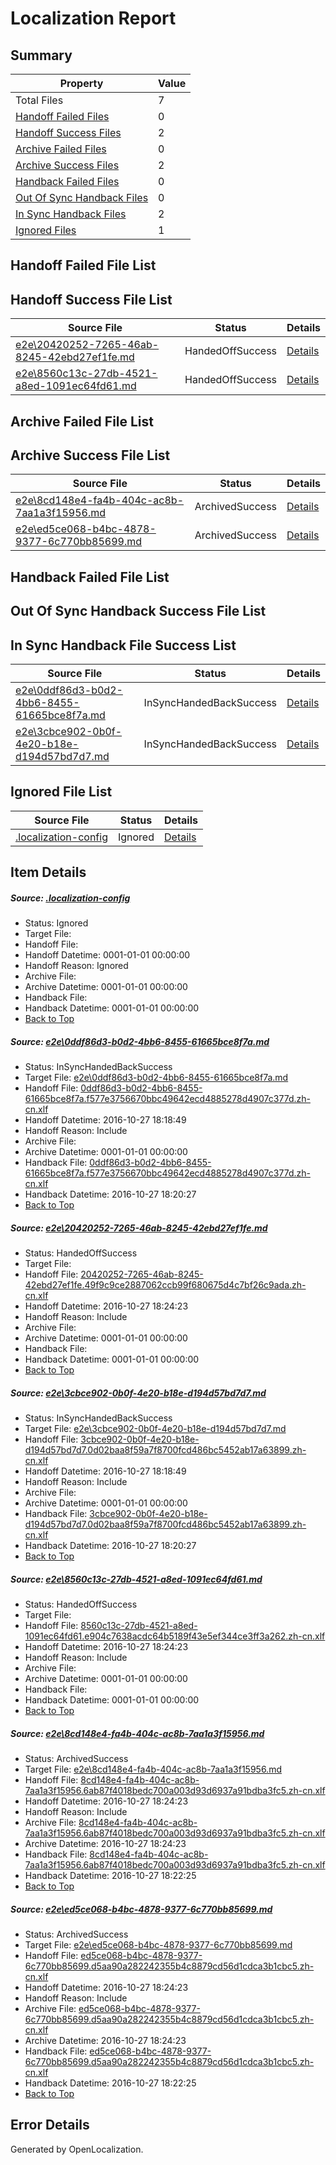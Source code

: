 # <a name='report-top'></a> Localization Report

## Summary
 Property | Value 
 -------- | ----- 
 Total Files | 7
[ Handoff Failed Files ](#handoff-failed-list)| 0
[ Handoff Success Files ](#handoff-success-list)| 2
[ Archive Failed Files ](#archive-failed-list)| 0
[ Archive Success Files ](#archive-success-list)| 2
[ Handback Failed Files ](#handback-failed-list)| 0
[ Out Of Sync Handback Files ](#outofsync-handback-success-list)| 0
[ In Sync Handback Files ](#insync-handback-success-list)| 2
[ Ignored Files ](#ignored-list)| 1

## <a name='handoff-failed-list'></a> Handoff Failed File List

## <a name='handoff-success-list'></a> Handoff Success File List
 Source File | Status | Details 
 ----------- | ------ | ------- 
 [e2e\20420252-7265-46ab-8245-42ebd27ef1fe.md](https://github.com/OpenLocalizationTestOrg/ol-test0/blob/bf8f2e91bfd01a2ebbd73cf5713c75645c1524e4/e2e/20420252-7265-46ab-8245-42ebd27ef1fe.md) | HandedOffSuccess | [Details](#a285ac4a8c893de2ad12da00768c0595d4f5d1c92)
 [e2e\8560c13c-27db-4521-a8ed-1091ec64fd61.md](https://github.com/OpenLocalizationTestOrg/ol-test0/blob/6036492e8a144b50a32ed44dfe1b796f54398ceb/e2e/8560c13c-27db-4521-a8ed-1091ec64fd61.md) | HandedOffSuccess | [Details](#68d9b91e697719d5fc77e4a012a414f5c70931314)

## <a name='archive-failed-list'></a> Archive Failed File List

## <a name='archive-success-list'></a> Archive Success File List
 Source File | Status | Details 
 ----------- | ------ | ------- 
 [e2e\8cd148e4-fa4b-404c-ac8b-7aa1a3f15956.md](https://github.com/OpenLocalizationTestOrg/ol-test0/blob/9741a8499a9dc9a53e6c06984fa9b7d69719c8df/e2e/8cd148e4-fa4b-404c-ac8b-7aa1a3f15956.md) | ArchivedSuccess | [Details](#fbdf365983b1c205e52cab33034f4ecfdc9157ab5)
 [e2e\ed5ce068-b4bc-4878-9377-6c770bb85699.md](https://github.com/OpenLocalizationTestOrg/ol-test0/blob/9741a8499a9dc9a53e6c06984fa9b7d69719c8df/e2e/ed5ce068-b4bc-4878-9377-6c770bb85699.md) | ArchivedSuccess | [Details](#de57c1232112aa635cd130e89c6b5e7b9fe7c5486)

## <a name='handback-failed-list'></a> Handback Failed File List

## <a name='outofsync-handback-success-list'></a> Out Of Sync Handback Success File List

## <a name='insync-handback-success-list'></a> In Sync Handback File Success List
 Source File | Status | Details 
 ----------- | ------ | ------- 
 [e2e\0ddf86d3-b0d2-4bb6-8455-61665bce8f7a.md](https://github.com/OpenLocalizationTestOrg/ol-test0/blob/d88ae13916c81d7047cdb246e31d9101ed46cfe8/e2e/0ddf86d3-b0d2-4bb6-8455-61665bce8f7a.md) | InSyncHandedBackSuccess | [Details](#939430a40cae5bf1a0e5d762e05b0aa87065c1341)
 [e2e\3cbce902-0b0f-4e20-b18e-d194d57bd7d7.md](https://github.com/OpenLocalizationTestOrg/ol-test0/blob/d88ae13916c81d7047cdb246e31d9101ed46cfe8/e2e/3cbce902-0b0f-4e20-b18e-d194d57bd7d7.md) | InSyncHandedBackSuccess | [Details](#5da9498ee89b9086320d31405b95482165fc3a0d3)

## <a name='ignored-list'></a> Ignored File List
 Source File | Status | Details 
 ----------- | ------ | ------- 
 [.localization-config](https://github.com/OpenLocalizationTestOrg/ol-test0/blob/6036492e8a144b50a32ed44dfe1b796f54398ceb/.localization-config) | Ignored | [Details](#c268a05ecaa7ec85942ed632c29928ee5bd6da8d0)

## Item Details
##### <a name='c268a05ecaa7ec85942ed632c29928ee5bd6da8d0'></a> Source: [.localization-config](https://github.com/OpenLocalizationTestOrg/ol-test0/blob/6036492e8a144b50a32ed44dfe1b796f54398ceb/.localization-config)
* Status: Ignored
* Target File: 
* Handoff File: 
* Handoff Datetime: 0001-01-01 00:00:00
* Handoff Reason: Ignored
* Archive File: 
* Archive Datetime: 0001-01-01 00:00:00
* Handback File: 
* Handback Datetime: 0001-01-01 00:00:00
* [Back to Top](#report-top)

##### <a name='939430a40cae5bf1a0e5d762e05b0aa87065c1341'></a> Source: [e2e\0ddf86d3-b0d2-4bb6-8455-61665bce8f7a.md](https://github.com/OpenLocalizationTestOrg/ol-test0/blob/d88ae13916c81d7047cdb246e31d9101ed46cfe8/e2e/0ddf86d3-b0d2-4bb6-8455-61665bce8f7a.md)
* Status: InSyncHandedBackSuccess
* Target File: [e2e\0ddf86d3-b0d2-4bb6-8455-61665bce8f7a.md](https://github.com/OpenLocalizationTestOrg/ol-test0-zhcn/blob/bc471235291efd54ca4e01381e705f8f26ef649d/e2e/0ddf86d3-b0d2-4bb6-8455-61665bce8f7a.md)
* Handoff File: [0ddf86d3-b0d2-4bb6-8455-61665bce8f7a.f577e3756670bbc49642ecd4885278d4907c377d.zh-cn.xlf](https://github.com/OpenLocalizationTestOrg/ol-test0-handoff/blob/f13330af553b99d8702f4ca43f61ee8505bb7e49/ol-handoff/OpenLocalizationTestOrg/ol-test0-zhcn/shujia/ht/0ddf86d3-b0d2-4bb6-8455-61665bce8f7a.f577e3756670bbc49642ecd4885278d4907c377d.zh-cn.xlf)
* Handoff Datetime: 2016-10-27 18:18:49
* Handoff Reason: Include
* Archive File: 
* Archive Datetime: 0001-01-01 00:00:00
* Handback File: [0ddf86d3-b0d2-4bb6-8455-61665bce8f7a.f577e3756670bbc49642ecd4885278d4907c377d.zh-cn.xlf](https://github.com/OpenLocalizationTestOrg/ol-test0-handback/blob/e1ce311339f9cd08c9e48f4e50ac82435248882c/ol-handback/OpenLocalizationTestOrg/ol-test0-zhcn/shujia/ht/0ddf86d3-b0d2-4bb6-8455-61665bce8f7a.f577e3756670bbc49642ecd4885278d4907c377d.zh-cn.xlf)
* Handback Datetime: 2016-10-27 18:20:27
* [Back to Top](#report-top)

##### <a name='a285ac4a8c893de2ad12da00768c0595d4f5d1c92'></a> Source: [e2e\20420252-7265-46ab-8245-42ebd27ef1fe.md](https://github.com/OpenLocalizationTestOrg/ol-test0/blob/bf8f2e91bfd01a2ebbd73cf5713c75645c1524e4/e2e/20420252-7265-46ab-8245-42ebd27ef1fe.md)
* Status: HandedOffSuccess
* Target File: 
* Handoff File: [20420252-7265-46ab-8245-42ebd27ef1fe.49f9c9ce2887062ccb99f680675d4c7bf26c9ada.zh-cn.xlf](https://github.com/OpenLocalizationTestOrg/ol-test0-handoff/blob/7d632ec18c945a375f6fe0a7f31b51d80dddef35/ol-handoff/OpenLocalizationTestOrg/ol-test0-zhcn/shujia/ht/20420252-7265-46ab-8245-42ebd27ef1fe.49f9c9ce2887062ccb99f680675d4c7bf26c9ada.zh-cn.xlf)
* Handoff Datetime: 2016-10-27 18:24:23
* Handoff Reason: Include
* Archive File: 
* Archive Datetime: 0001-01-01 00:00:00
* Handback File: 
* Handback Datetime: 0001-01-01 00:00:00
* [Back to Top](#report-top)

##### <a name='5da9498ee89b9086320d31405b95482165fc3a0d3'></a> Source: [e2e\3cbce902-0b0f-4e20-b18e-d194d57bd7d7.md](https://github.com/OpenLocalizationTestOrg/ol-test0/blob/d88ae13916c81d7047cdb246e31d9101ed46cfe8/e2e/3cbce902-0b0f-4e20-b18e-d194d57bd7d7.md)
* Status: InSyncHandedBackSuccess
* Target File: [e2e\3cbce902-0b0f-4e20-b18e-d194d57bd7d7.md](https://github.com/OpenLocalizationTestOrg/ol-test0-zhcn/blob/bc471235291efd54ca4e01381e705f8f26ef649d/e2e/3cbce902-0b0f-4e20-b18e-d194d57bd7d7.md)
* Handoff File: [3cbce902-0b0f-4e20-b18e-d194d57bd7d7.0d02baa8f59a7f8700fcd486bc5452ab17a63899.zh-cn.xlf](https://github.com/OpenLocalizationTestOrg/ol-test0-handoff/blob/f13330af553b99d8702f4ca43f61ee8505bb7e49/ol-handoff/OpenLocalizationTestOrg/ol-test0-zhcn/shujia/ht/3cbce902-0b0f-4e20-b18e-d194d57bd7d7.0d02baa8f59a7f8700fcd486bc5452ab17a63899.zh-cn.xlf)
* Handoff Datetime: 2016-10-27 18:18:49
* Handoff Reason: Include
* Archive File: 
* Archive Datetime: 0001-01-01 00:00:00
* Handback File: [3cbce902-0b0f-4e20-b18e-d194d57bd7d7.0d02baa8f59a7f8700fcd486bc5452ab17a63899.zh-cn.xlf](https://github.com/OpenLocalizationTestOrg/ol-test0-handback/blob/e1ce311339f9cd08c9e48f4e50ac82435248882c/ol-handback/OpenLocalizationTestOrg/ol-test0-zhcn/shujia/ht/3cbce902-0b0f-4e20-b18e-d194d57bd7d7.0d02baa8f59a7f8700fcd486bc5452ab17a63899.zh-cn.xlf)
* Handback Datetime: 2016-10-27 18:20:27
* [Back to Top](#report-top)

##### <a name='68d9b91e697719d5fc77e4a012a414f5c70931314'></a> Source: [e2e\8560c13c-27db-4521-a8ed-1091ec64fd61.md](https://github.com/OpenLocalizationTestOrg/ol-test0/blob/6036492e8a144b50a32ed44dfe1b796f54398ceb/e2e/8560c13c-27db-4521-a8ed-1091ec64fd61.md)
* Status: HandedOffSuccess
* Target File: 
* Handoff File: [8560c13c-27db-4521-a8ed-1091ec64fd61.e904c7638acdc64b5189f43e5ef344ce3ff3a262.zh-cn.xlf](https://github.com/OpenLocalizationTestOrg/ol-test0-handoff/blob/7d632ec18c945a375f6fe0a7f31b51d80dddef35/ol-handoff/OpenLocalizationTestOrg/ol-test0-zhcn/shujia/ht/8560c13c-27db-4521-a8ed-1091ec64fd61.e904c7638acdc64b5189f43e5ef344ce3ff3a262.zh-cn.xlf)
* Handoff Datetime: 2016-10-27 18:24:23
* Handoff Reason: Include
* Archive File: 
* Archive Datetime: 0001-01-01 00:00:00
* Handback File: 
* Handback Datetime: 0001-01-01 00:00:00
* [Back to Top](#report-top)

##### <a name='fbdf365983b1c205e52cab33034f4ecfdc9157ab5'></a> Source: [e2e\8cd148e4-fa4b-404c-ac8b-7aa1a3f15956.md](https://github.com/OpenLocalizationTestOrg/ol-test0/blob/9741a8499a9dc9a53e6c06984fa9b7d69719c8df/e2e/8cd148e4-fa4b-404c-ac8b-7aa1a3f15956.md)
* Status: ArchivedSuccess
* Target File: [e2e\8cd148e4-fa4b-404c-ac8b-7aa1a3f15956.md](https://github.com/OpenLocalizationTestOrg/ol-test0-zhcn/blob/d1d336d7345f577e3bff8c0d7a0b62a1885a0ea8/e2e/8cd148e4-fa4b-404c-ac8b-7aa1a3f15956.md)
* Handoff File: [8cd148e4-fa4b-404c-ac8b-7aa1a3f15956.6ab87f4018bedc700a003d93d6937a91bdba3fc5.zh-cn.xlf](https://github.com/OpenLocalizationTestOrg/ol-test0-handoff/blob/7d632ec18c945a375f6fe0a7f31b51d80dddef35/ol-handoff/OpenLocalizationTestOrg/ol-test0-zhcn/shujia/ht/8cd148e4-fa4b-404c-ac8b-7aa1a3f15956.6ab87f4018bedc700a003d93d6937a91bdba3fc5.zh-cn.xlf)
* Handoff Datetime: 2016-10-27 18:24:23
* Handoff Reason: Include
* Archive File: [8cd148e4-fa4b-404c-ac8b-7aa1a3f15956.6ab87f4018bedc700a003d93d6937a91bdba3fc5.zh-cn.xlf](https://github.com/OpenLocalizationTestOrg/ol-test0-handoff/blob/8b5e6af00f1cc0e18fd379b660c929071d9a56e6/ol-archive/OpenLocalizationTestOrg/ol-test0-zhcn/shujia/ht/8cd148e4-fa4b-404c-ac8b-7aa1a3f15956.6ab87f4018bedc700a003d93d6937a91bdba3fc5.zh-cn.xlf)
* Archive Datetime: 2016-10-27 18:24:23
* Handback File: [8cd148e4-fa4b-404c-ac8b-7aa1a3f15956.6ab87f4018bedc700a003d93d6937a91bdba3fc5.zh-cn.xlf](https://github.com/OpenLocalizationTestOrg/ol-test0-handback/blob/715d18d50d3172c1b48a0e34fea37c783ba72f79/ol-handback/OpenLocalizationTestOrg/ol-test0-zhcn/shujia/high/8cd148e4-fa4b-404c-ac8b-7aa1a3f15956.6ab87f4018bedc700a003d93d6937a91bdba3fc5.zh-cn.xlf)
* Handback Datetime: 2016-10-27 18:22:25
* [Back to Top](#report-top)

##### <a name='de57c1232112aa635cd130e89c6b5e7b9fe7c5486'></a> Source: [e2e\ed5ce068-b4bc-4878-9377-6c770bb85699.md](https://github.com/OpenLocalizationTestOrg/ol-test0/blob/9741a8499a9dc9a53e6c06984fa9b7d69719c8df/e2e/ed5ce068-b4bc-4878-9377-6c770bb85699.md)
* Status: ArchivedSuccess
* Target File: [e2e\ed5ce068-b4bc-4878-9377-6c770bb85699.md](https://github.com/OpenLocalizationTestOrg/ol-test0-zhcn/blob/d1d336d7345f577e3bff8c0d7a0b62a1885a0ea8/e2e/ed5ce068-b4bc-4878-9377-6c770bb85699.md)
* Handoff File: [ed5ce068-b4bc-4878-9377-6c770bb85699.d5aa90a282242355b4c8879cd56d1cdca3b1cbc5.zh-cn.xlf](https://github.com/OpenLocalizationTestOrg/ol-test0-handoff/blob/7d632ec18c945a375f6fe0a7f31b51d80dddef35/ol-handoff/OpenLocalizationTestOrg/ol-test0-zhcn/shujia/ht/ed5ce068-b4bc-4878-9377-6c770bb85699.d5aa90a282242355b4c8879cd56d1cdca3b1cbc5.zh-cn.xlf)
* Handoff Datetime: 2016-10-27 18:24:23
* Handoff Reason: Include
* Archive File: [ed5ce068-b4bc-4878-9377-6c770bb85699.d5aa90a282242355b4c8879cd56d1cdca3b1cbc5.zh-cn.xlf](https://github.com/OpenLocalizationTestOrg/ol-test0-handoff/blob/8b5e6af00f1cc0e18fd379b660c929071d9a56e6/ol-archive/OpenLocalizationTestOrg/ol-test0-zhcn/shujia/ht/ed5ce068-b4bc-4878-9377-6c770bb85699.d5aa90a282242355b4c8879cd56d1cdca3b1cbc5.zh-cn.xlf)
* Archive Datetime: 2016-10-27 18:24:23
* Handback File: [ed5ce068-b4bc-4878-9377-6c770bb85699.d5aa90a282242355b4c8879cd56d1cdca3b1cbc5.zh-cn.xlf](https://github.com/OpenLocalizationTestOrg/ol-test0-handback/blob/715d18d50d3172c1b48a0e34fea37c783ba72f79/ol-handback/OpenLocalizationTestOrg/ol-test0-zhcn/shujia/high/ed5ce068-b4bc-4878-9377-6c770bb85699.d5aa90a282242355b4c8879cd56d1cdca3b1cbc5.zh-cn.xlf)
* Handback Datetime: 2016-10-27 18:22:25
* [Back to Top](#report-top)


## Error Details

Generated by OpenLocalization.
